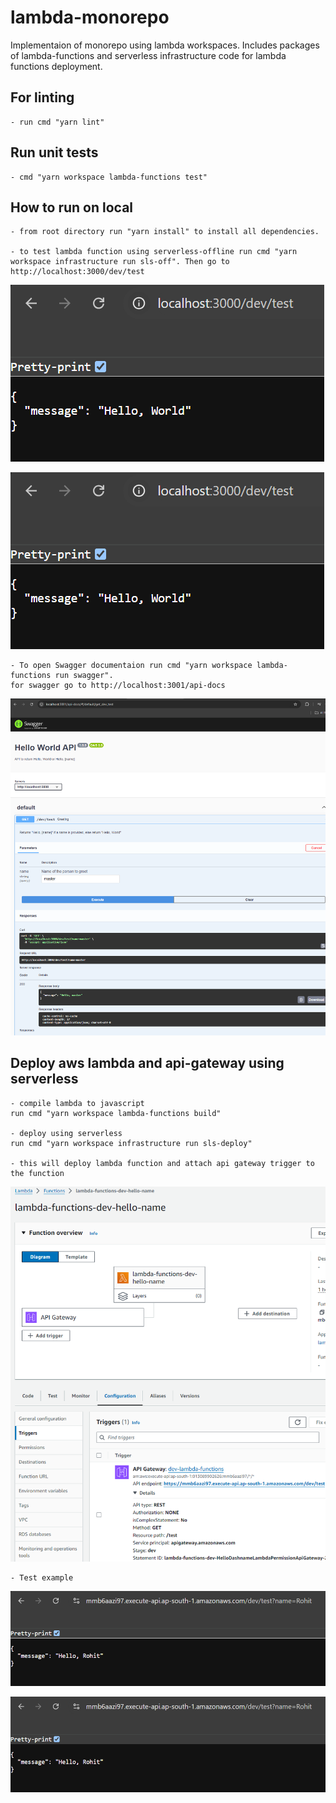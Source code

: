 # lambda-monorepo

Implementaion of monorepo using lambda workspaces. Includes packages of lambda-functions and serverless infrastructure code for lambda functions deployment.

## For linting
    - run cmd "yarn lint"

## Run unit tests
    - cmd "yarn workspace lambda-functions test"

## How to run on local
    - from root directory run "yarn install" to install all dependencies.
    
    - to test lambda function using serverless-offline run cmd "yarn workspace infrastructure run sls-off". Then go to http://localhost:3000/dev/test
![sls-off](public/sls-off.png)

<p>
    <img src="public/sls-off.png">
</p>
    
    - To open Swagger documentaion run cmd "yarn workspace lambda-functions run swagger".
    for swagger go to http://localhost:3001/api-docs
![swagger](public/swagger.png)

## Deploy aws lambda and api-gateway using serverless
    - compile lambda to javascript
    run cmd "yarn workspace lambda-functions build"
   
    - deploy using serverless
    run cmd "yarn workspace infrastructure run sls-deploy"

    - this will deploy lambda function and attach api gateway trigger to the function

![lambda-view](public/lambda.png)

    - Test example
![api](https://github.com/jadhavrohit57/lambda-monorepo/blob/main/public/api-gateway.png)


<p>
    <img src="https://github.com/jadhavrohit57/lambda-monorepo/blob/main/public/api-gateway.png">
</p>